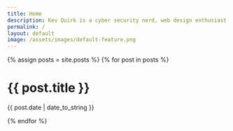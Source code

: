 ```yaml
---
title: Home
description: Kev Quirk is a cyber security nerd, web design enthusiast and privacy advocate from the UK.
permalink: /
layout: default
image: /assets/images/default-feature.png
---
```


{% assign posts = site.posts %}
{% for post in posts %}
  <div class="post-list brutal-shadow" aria-label="{{ post.title }}" href="{{ post.url }}">
   <a href="{{ post.url }}" aria-label="Link to post"><span class="post-link"></span></a>
    <div class="post-list-inner-container">
      <h1>{{ post.title }}</h1>
      <p class="post-date">{{ post.date | date_to_string }}</p>
    </div>
  </div>
{% endfor %}